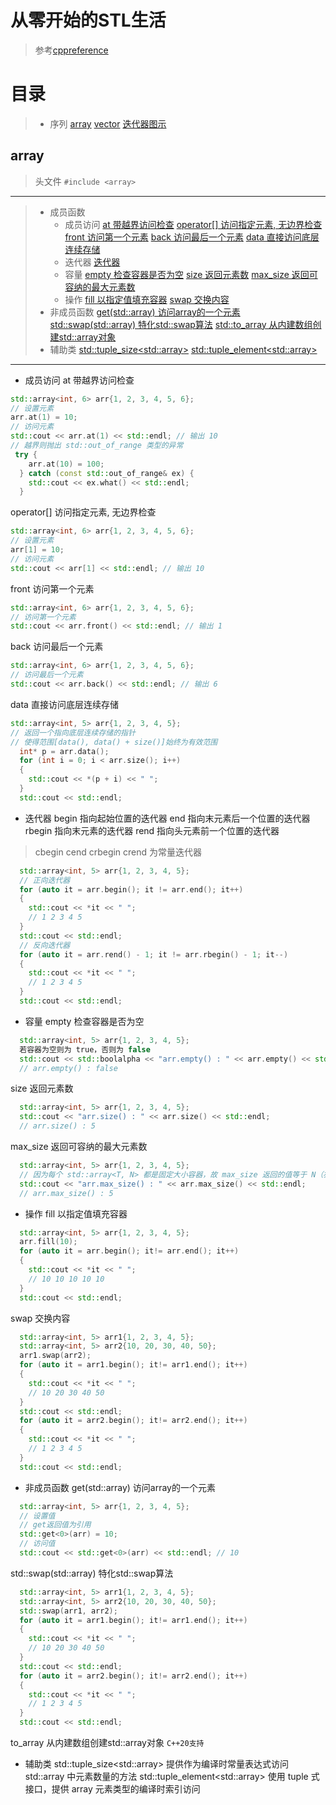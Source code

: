# 从零开始的STL生活
> 参考[cppreference](https://zh.cppreference.com/w/%E9%A6%96%E9%A1%B5)
# 目录
> - 序列
> [array](#array)
> [vector](#vector)
> [迭代器图示](#迭代器图示)
## array
> 头文件 `#include <array>`
***
> - 成员函数
>   - 成员访问
> [at 带越界访问检查](#arr1)
> [operator[] 访问指定元素, 无边界检查](#arr2)
> [front 访问第一个元素](#arr3)
> [back 访问最后一个元素](#arr4)
> [data 直接访问底层连续存储](#arr5)
>   - 迭代器
> [迭代器](#arr6)
>   - 容量
> [empty 检查容器是否为空](#arr7)
> [size 返回元素数](#arr8)
> [max_size 返回可容纳的最大元素数](#arr9)
>   - 操作
> [fill 以指定值填充容器](#arr10)
> [swap 交换内容](#arr11)
> - 非成员函数
> [get(std::array) 访问array的一个元素](#arr12)
> [std::swap(std::array) 特化std::swap算法](#arr13)
> [std::to_array 从内建数组创建std::array对象](#arr14)
> - 辅助类
> [std::tuple_size\<std::array>](#arr15)
> [std::tuple_element\<std::array>](#arr16)
***
- 成员访问
<a id="arr1"></a>
at 带越界访问检查
```c++
std::array<int, 6> arr{1, 2, 3, 4, 5, 6};
// 设置元素
arr.at(1) = 10;
// 访问元素
std::cout << arr.at(1) << std::endl; // 输出 10
// 越界则抛出 std::out_of_range 类型的异常
 try {
    arr.at(10) = 100;
  } catch (const std::out_of_range& ex) {
    std::cout << ex.what() << std::endl; 
  }
```
<a id="arr2"></a>
operator[] 访问指定元素, 无边界检查
```c++
std::array<int, 6> arr{1, 2, 3, 4, 5, 6};
// 设置元素
arr[1] = 10;
// 访问元素
std::cout << arr[1] << std::endl; // 输出 10
```

<a id="arr3"></a>
front 访问第一个元素
```c++
std::array<int, 6> arr{1, 2, 3, 4, 5, 6};
// 访问第一个元素
std::cout << arr.front() << std::endl; // 输出 1
```

<a id="arr4"></a>
back 访问最后一个元素
```c++
std::array<int, 6> arr{1, 2, 3, 4, 5, 6};
// 访问最后一个元素
std::cout << arr.back() << std::endl; // 输出 6
```

<a id="arr5"></a>
data 直接访问底层连续存储
```c++
std::array<int, 5> arr{1, 2, 3, 4, 5};
// 返回一个指向底层连续存储的指针
// 使得范围[data(), data() + size()]始终为有效范围
  int* p = arr.data();
  for (int i = 0; i < arr.size(); i++)
  {
    std::cout << *(p + i) << " ";
  }
  std::cout << std::endl;
```
- 迭代器
<a id="arr6"></a>
begin 指向起始位置的迭代器 
end 指向末元素后一个位置的迭代器
rbegin 指向末元素的迭代器
rend 指向头元素前一个位置的迭代器
> cbegin cend crbegin crend 为常量迭代器
```c++
  std::array<int, 5> arr{1, 2, 3, 4, 5};
  // 正向迭代器
  for (auto it = arr.begin(); it != arr.end(); it++)
  {
    std::cout << *it << " ";
    // 1 2 3 4 5 
  }
  std::cout << std::endl;
  // 反向迭代器
  for (auto it = arr.rend() - 1; it != arr.rbegin() - 1; it--)
  {
    std::cout << *it << " ";
    // 1 2 3 4 5 
  }
  std::cout << std::endl;
```
- 容量
<a id="arr7"></a>
empty 检查容器是否为空
```c++
  std::array<int, 5> arr{1, 2, 3, 4, 5};
  若容器为空则为 true，否则为 false
  std::cout << std::boolalpha << "arr.empty() : " << arr.empty() << std::endl;
  // arr.empty() : false
```
<a id="arr8"></a>
size 返回元素数
```c++
  std::array<int, 5> arr{1, 2, 3, 4, 5};
  std::cout << "arr.size() : " << arr.size() << std::endl;
  // arr.size() : 5
```
<a id="arr9"></a>
max_size 返回可容纳的最大元素数
```c++
  std::array<int, 5> arr{1, 2, 3, 4, 5};
  // 因为每个 std::array<T, N> 都是固定大小容器，故 max_size 返回的值等于 N（亦为 size() 所返回的值）。
  std::cout << "arr.max_size() : " << arr.max_size() << std::endl;
  // arr.max_size() : 5
```
- 操作
<a id="arr10"></a>
fill 以指定值填充容器
```c++
  std::array<int, 5> arr{1, 2, 3, 4, 5};
  arr.fill(10);
  for (auto it = arr.begin(); it!= arr.end(); it++)
  {
    std::cout << *it << " ";
    // 10 10 10 10 10
  }
  std::cout << std::endl;
```
<a it="arr11"></a>
swap 交换内容
```c++
  std::array<int, 5> arr1{1, 2, 3, 4, 5};
  std::array<int, 5> arr2{10, 20, 30, 40, 50};
  arr1.swap(arr2);
  for (auto it = arr1.begin(); it!= arr1.end(); it++)
  {
    std::cout << *it << " ";
    // 10 20 30 40 50
  }
  std::cout << std::endl;
  for (auto it = arr2.begin(); it!= arr2.end(); it++)
  {
    std::cout << *it << " ";
    // 1 2 3 4 5
  }
  std::cout << std::endl;
```
- 非成员函数
<a id="arr12"></a>
get(std::array) 访问array的一个元素
```c++
  std::array<int, 5> arr{1, 2, 3, 4, 5};
  // 设置值
  // get返回值为引用
  std::get<0>(arr) = 10;
  // 访问值
  std::cout << std::get<0>(arr) << std::endl; // 10
```
<a id="arr13"></a>
std::swap(std::array) 特化std::swap算法
```c++
  std::array<int, 5> arr1{1, 2, 3, 4, 5};
  std::array<int, 5> arr2{10, 20, 30, 40, 50};
  std::swap(arr1, arr2);
  for (auto it = arr1.begin(); it!= arr1.end(); it++)
  {
    std::cout << *it << " ";
    // 10 20 30 40 50
  }
  std::cout << std::endl;
  for (auto it = arr2.begin(); it!= arr2.end(); it++)
  {
    std::cout << *it << " ";
    // 1 2 3 4 5
  }
  std::cout << std::endl;
```
<a id="arr14"></a>
to_array 从内建数组创建std::array对象
`C++20支持`
- 辅助类
<a id="arr15"></a>
std::tuple_size\<std::array> 提供作为编译时常量表达式访问 std::array 中元素数量的方法
<a id="arr16"></a>
std::tuple_element\<std::array> 使用 tuple 式接口，提供 array 元素类型的编译时索引访问